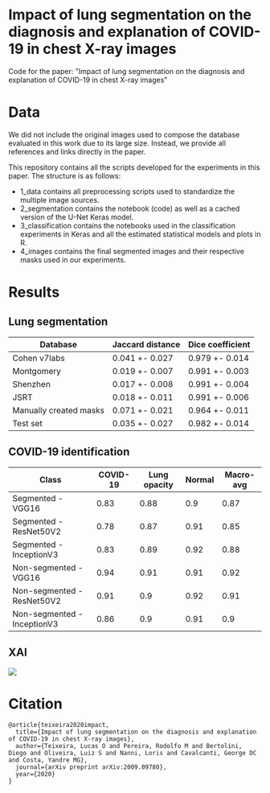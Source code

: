 # Impact of lung segmentation on the diagnosis and explanation of COVID-19 in chest X-ray images

Code for the paper: "Impact of lung segmentation on the diagnosis and explanation of COVID-19 in chest X-ray images"

# Data

We did not include the original images used to compose the database evaluated in this work due to its large size. Instead, we provide all references and links directly in the paper.

This repository contains all the scripts developed for the experiments in this paper. The structure is as follows:

* 1_data contains all preprocessing scripts used to standardize the multiple image sources.
* 2_segmentation contains the notebook (code) as well as a cached version of the U-Net Keras model.
* 3_classification contains the notebooks used in the classification experiments in Keras and all the estimated statistical models and plots in R.
* 4_images contains the final segmented images and their respective masks used in our experiments.

# Results

## Lung segmentation

|        Database        | Jaccard distance | Dice coefficient |
|------------------------|------------------|------------------|
| Cohen v7labs           | 0.041 +- 0.027   | 0.979 +- 0.014   |
| Montgomery             | 0.019 +- 0.007   | 0.991 +- 0.003   |
| Shenzhen               | 0.017 +- 0.008   | 0.991 +- 0.004   |
| JSRT                   | 0.018 +- 0.011   | 0.991 +- 0.006   |
| Manually created masks | 0.071 +- 0.021   | 0.964 +- 0.011   |
| Test set               | 0.035 +- 0.027   | 0.982 +- 0.014   |

## COVID-19 identification

|            Class            | COVID-19 | Lung opacity | Normal | Macro-avg |
|-----------------------------|----------|--------------|--------|-----------|
| Segmented - VGG16           |     0.83 |         0.88 |    0.9 |      0.87 |
| Segmented - ResNet50V2      |     0.78 |         0.87 |   0.91 |      0.85 |
| Segmented - InceptionV3     |     0.83 |         0.89 |   0.92 |      0.88 |
| Non-segmented - VGG16       |     0.94 |         0.91 |   0.91 |      0.92 |
| Non-segmented - ResNet50V2  |     0.91 |          0.9 |   0.92 |      0.91 |
| Non-segmented - InceptionV3 |     0.86 |          0.9 |   0.91 |       0.9 |

## XAI

![](XAI.jpg?raw=true)

# Citation

```
@article{teixeira2020impact,
  title={Impact of lung segmentation on the diagnosis and explanation of COVID-19 in chest X-ray images},
  author={Teixeira, Lucas O and Pereira, Rodolfo M and Bertolini, Diego and Oliveira, Luiz S and Nanni, Loris and Cavalcanti, George DC and Costa, Yandre MG},
  journal={arXiv preprint arXiv:2009.09780},
  year={2020}
}
```
